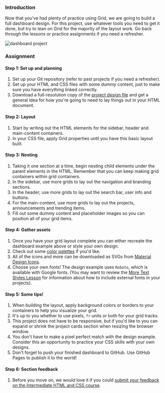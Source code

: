 ### Introduction

Now that you've had plenty of practice using Grid, we are going to build a full dashboard design. For this project, use whatever tools you need to get it done, but try to lean on Grid for the majority of the layout work. Go back through the lessons or practice assignments if you need a refresher.

![dashboard project](https://cdn.statically.io/gh/TheOdinProject/curriculum/43cc6ab69fdfbef40d431a65677d2144668930ac/intermediate_html_css/grid/project_admin_dashboard/imgs/dashboard-project.png)

### Assignment

<div class="lesson-content__panel" markdown="1">

#### Step 1: Set up and planning

1. Set up your Git repository (refer to past projects if you need a refresher).
1. Set up your HTML and CSS files with some dummy content, just to make sure you have everything linked correctly.
1. Download a full-resolution copy of the [project design file](https://cdn.statically.io/gh/TheOdinProject/curriculum/43cc6ab69fdfbef40d431a65677d2144668930ac/intermediate_html_css/grid/project_admin_dashboard/imgs/dashboard-project.png) and get a general idea for how you're going to need to lay things out in your HTML document.

#### Step 2: Layout

1. Start by writing out the HTML elements for the sidebar, header and main-content containers.
1. In your CSS file, apply Grid properties until you have this basic layout built.

#### Step 3: Nesting

1. Taking it one section at a time, begin nesting child elements under the parent elements in the HTML. Remember that you can keep making grid containers within grid containers.
1. In the sidebar, use more grids to lay out the navigation and branding sections.
1. In the header, use more grids to lay out the search bar, user info and buttons.
1. For the main-content, use more grids to lay out the projects, announcements and trending items.
1. Fill out some dummy content and placeholder images so you can position all of your grid items.

#### Step 4: Gather assets

1. Once you have your grid layout complete you can either recreate the dashboard example above or style your own design.
1. Check out some [color palettes](https://tailwindcss.com/docs/customizing-colors) if you'd like.
1. All of the icons and more can be downloaded as SVGs from [Material Design Icons](https://pictogrammers.com/library/mdi/).
1. Choose your own fonts! The design example uses `Roboto`, which is available with Google fonts. (You may want to review the [More Text Styles Lesson](https://www.theodinproject.com/lessons/intermediate-html-and-css-more-text-styles) for information about how to include external fonts in your projects).

#### Step 5: Some tips!

1. When building the layout, apply background colors or borders to your containers to help you visualize your grid.
1. It's up to you whether to use pixels, `fr` units or both for your grid tracks.
1. This project does not have to be responsive, but if you'd like to you can expand or shrink the project cards section when resizing the browser window.
1. You don't have to make a pixel perfect match with the design example. Consider this an opportunity to practice your CSS skills with your own designs.
1. Don't forget to push your finished dashboard to GitHub. Use GitHub Pages to publish it to the world!

#### Step 6: Section feedback

1. Before you move on, we would love it if you could [submit your feedback on the Intermediate HTML and CSS course](https://docs.google.com/forms/d/e/1FAIpQLSf_hNwIjvqcPZyl9Lx41mgJNQKp04qOro03SI8ABw4Zp7U_4w/viewform?usp=sf_link).

</div>
